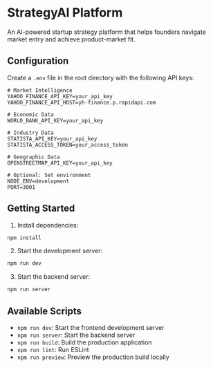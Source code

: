 # StrategyAI Platform

An AI-powered startup strategy platform that helps founders navigate market entry and achieve product-market fit.

## Configuration

Create a `.env` file in the root directory with the following API keys:

```env
# Market Intelligence
YAHOO_FINANCE_API_KEY=your_api_key
YAHOO_FINANCE_API_HOST=yh-finance.p.rapidapi.com

# Economic Data
WORLD_BANK_API_KEY=your_api_key

# Industry Data
STATISTA_API_KEY=your_api_key
STATISTA_ACCESS_TOKEN=your_access_token

# Geographic Data
OPENSTREETMAP_API_KEY=your_api_key

# Optional: Set environment
NODE_ENV=development
PORT=3001
```

## Getting Started

1. Install dependencies:
```bash
npm install
```

2. Start the development server:
```bash
npm run dev
```

3. Start the backend server:
```bash
npm run server
```

## Available Scripts

- `npm run dev`: Start the frontend development server
- `npm run server`: Start the backend server
- `npm run build`: Build the production application
- `npm run lint`: Run ESLint
- `npm run preview`: Preview the production build locally